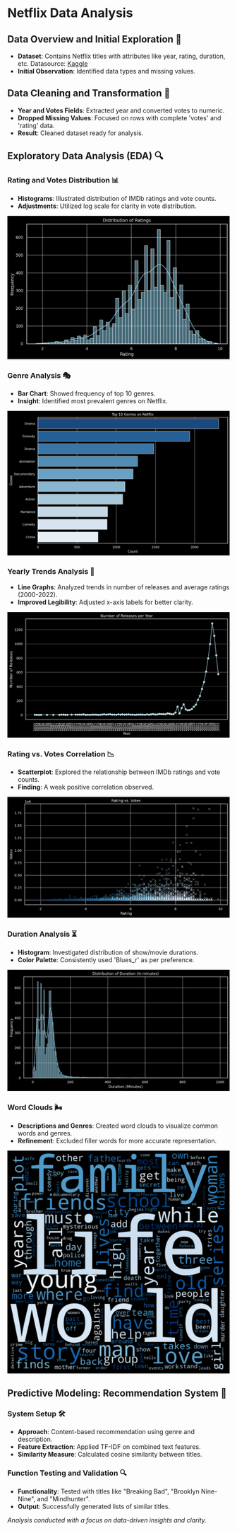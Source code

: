 # Netflix Data Analysis

## Data Overview and Initial Exploration 🌟
- **Dataset**: Contains Netflix titles with attributes like year, rating, duration, etc. Datasource: [Kaggle](https://www.kaggle.com/datasets/narayan63/netflix-popular-movies-dataset)
- **Initial Observation**: Identified data types and missing values.

## Data Cleaning and Transformation 🧼
- **Year and Votes Fields**: Extracted year and converted votes to numeric.
- **Dropped Missing Values**: Focused on rows with complete 'votes' and 'rating' data.
- **Result**: Cleaned dataset ready for analysis.

## Exploratory Data Analysis (EDA) 🔍

### Rating and Votes Distribution 📊
- **Histograms**: Illustrated distribution of IMDb ratings and vote counts.
- **Adjustments**: Utilized log scale for clarity in vote distribution.

![](images/ratings_dist.png)

### Genre Analysis 🎭
- **Bar Chart**: Showed frequency of top 10 genres.
- **Insight**: Identified most prevalent genres on Netflix.

![](images/genre_top10.png)

### Yearly Trends Analysis 📅
- **Line Graphs**: Analyzed trends in number of releases and average ratings (2000-2022).
- **Improved Legibility**: Adjusted x-axis labels for better clarity.

![](images/releases_per_year.png)

### Rating vs. Votes Correlation 📉
- **Scatterplot**: Explored the relationship between IMDb ratings and vote counts.
- **Finding**: A weak positive correlation observed.

![](images/scatplot_ratings_votes.png)

### Duration Analysis ⏳
- **Histogram**: Investigated distribution of show/movie durations.
- **Color Palette**: Consistently used 'Blues_r' as per preference.

![](images/duration_dist_minutes.png)

### Word Clouds 🌬️
- **Descriptions and Genres**: Created word clouds to visualize common words and genres.
- **Refinement**: Excluded filler words for more accurate representation.

![](images/wordcloud_description.png)

## Predictive Modeling: Recommendation System 🤖

### System Setup 🛠️
- **Approach**: Content-based recommendation using genre and description.
- **Feature Extraction**: Applied TF-IDF on combined text features.
- **Similarity Measure**: Calculated cosine similarity between titles.

### Function Testing and Validation 🔍
- **Functionality**: Tested with titles like "Breaking Bad", "Brooklyn Nine-Nine", and "Mindhunter".
- **Output**: Successfully generated lists of similar titles.

*Analysis conducted with a focus on data-driven insights and clarity.*
